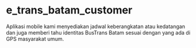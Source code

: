 # e_trans_batam_customer
Aplikasi mobile kami menyediakan jadwal keberangkatan atau kedatangan dan juga memberi tahu identitas BusTrans Batam sesuai dengan yang ada di GPS masyarakat umum.
